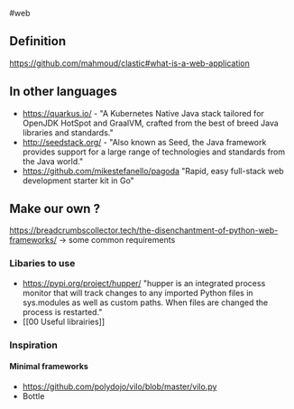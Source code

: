 #web

## Definition

https://github.com/mahmoud/clastic#what-is-a-web-application

## In other languages

- https://quarkus.io/ - "A Kubernetes Native Java stack tailored for OpenJDK HotSpot and GraalVM, crafted from the best of breed Java libraries and standards."
- http://seedstack.org/ - "Also known as Seed, the Java framework provides support for a large range of technologies and standards from the Java world."
- https://github.com/mikestefanello/pagoda "Rapid, easy full-stack web development starter kit in Go"

## Make our own ?

https://breadcrumbscollector.tech/the-disenchantment-of-python-web-frameworks/ -> some common requirements

### Libaries to use

- https://pypi.org/project/hupper/ "hupper is an integrated process monitor that will track changes to any imported Python files in sys.modules as well as custom paths. When files are changed the process is restarted."
- [[00 Useful librairies]]

### Inspiration

#### Minimal frameworks

- https://github.com/polydojo/vilo/blob/master/vilo.py
- Bottle
